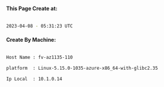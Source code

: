 
   
#### This Page Create at:

```bash

2023-04-08 - 05:31:23 UTC

```

#### Create By Machine:

```bash

Host Name : fv-az1135-110

platform  : Linux-5.15.0-1035-azure-x86_64-with-glibc2.35

Ip Local  : 10.1.0.14

```

